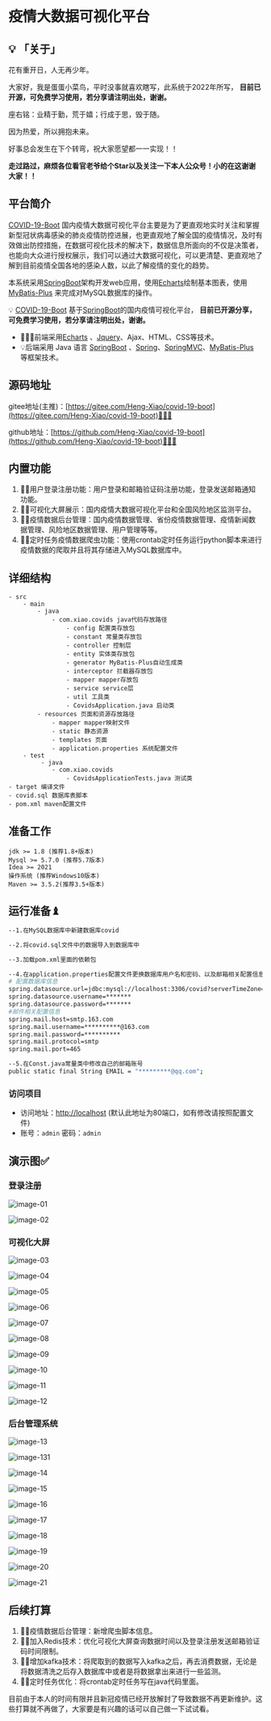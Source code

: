 # 疫情大数据可视化平台

## 💡 **「关于」**

花有重开日，人无再少年。

大家好，我是蛋蛋小菜鸟，平时没事就喜欢瞎写，此系统于2022年所写， **目前已开源，可免费学习使用，若分享请注明出处，谢谢。**

座右铭：业精于勤，荒于嬉；行成于思，毁于随。

因为热爱，所以拥抱未来。

好事总会发生在下个转弯，祝大家愿望都一一实现！！

**走过路过，麻烦各位看官老爷给个Star以及关注一下本人公众号！小的在这谢谢大家！！**

## 平台简介

[COVID-19-Boot](https://gitee.com/Heng-Xiao/covid-19-boot) 国内疫情大数据可视化平台主要是为了更直观地实时关注和掌握新型冠状病毒感染的肺炎疫情防控进展，也更直观地了解全国的疫情情况，及时有效做出防控措施，在数据可视化技术的解决下，数据信息所面向的不仅是决策者，也能向大众进行授权展示，我们可以通过大数据可视化，可以更清楚、更直观地了解到目前疫情全国各地的感染人数，以此了解疫情的变化的趋势。

本系统采用[SpringBoot](https://spring.io/projects/spring-boot)架构开发web应用，使用[Echarts](https://echarts.apache.org/zh/index.html)绘制基本图表，使用[MyBatis-Plus](https://mybatis.org/mybatis-3/zh/getting-started.html) 来完成对MySQL数据库的操作。

💡 [COVID-19-Boot](https://gitee.com/Heng-Xiao/covid-19-boot) 基于[SpringBoot](https://spring.io/projects/spring-boot)的国内疫情可视化平台， **目前已开源分享，可免费学习使用，若分享请注明出处，谢谢。**



* 🧑‍🤝‍🧑前端采用[Echarts](https://echarts.apache.org/zh/index.html) 、[Jquery](https://jquery.com/)、Ajax、HTML、CSS等技术。
* 💡后端采用 Java 语言 [SpringBoot](https://spring.io/projects/spring-boot) 、[Spring](https://spring.io/projects/spring-framework)、[SpringMVC](https://docs.spring.io/spring-framework/docs/current/reference/html/web.html#mvc)、[MyBatis-Plus](https://mybatis.org/mybatis-3/zh/getting-started.html) 等框架技术。




## 源码地址

gitee地址(主推)：[https://gitee.com/Heng-Xiao/covid-19-boot](https://gitee.com/Heng-Xiao/covid-19-boot)👩‍👦‍👦

github地址：[https://github.com/Heng-Xiao/covid-19-boot](https://github.com/Heng-Xiao/covid-19-boot)👩‍👦‍👦



## 内置功能

1.  👨‍⚕️用户登录注册功能：用户登录和邮箱验证码注册功能，登录发送邮箱通知功能。
2.  👨‍🎓可视化大屏展示：国内疫情大数据可视化平台和全国风险地区监测平台。
3.  👨‍🎓疫情数据后台管理：国内疫情数据管理、省份疫情数据管理、疫情新闻数据管理、风险地区数据管理、用户管理等等。
4.  👨‍⚕️定时任务疫情数据爬虫功能：使用crontab定时任务运行python脚本来进行疫情数据的爬取并且将其存储进入MySQL数据库中。


## 详细结构

```
- src
    - main
        - java
            - com.xiao.covids java代码存放路径
                - config 配置类存放包
                - constant 常量类存放包
                - controller 控制层
                - entity 实体类存放包
                - generator MyBatis-Plus自动生成类
                - interceptor 拦截器存放包
                - mapper mapper存放包
                - service service层
                - util 工具类
                - CovidsApplication.java 启动类
        - resources 页面和资源存放路径
            - mapper mapper映射文件
            - static 静态资源
            - templates 页面
            - application.properties 系统配置文件
    - test
         - java
            - com.xiao.covids
                - CovidsApplicationTests.java 测试类
- target 编译文件
- covid.sql 数据库表脚本
- pom.xml maven配置文件
```



## 准备工作
~~~
jdk >= 1.8 (推荐1.8+版本)
Mysql >= 5.7.0 (推荐5.7版本)
Idea >= 2021
操作系统 (推荐Windows10版本)
Maven >= 3.5.2(推荐3.5+版本)
~~~

## 运行准备♝

```bash
--1.在MySQL数据库中新建数据库covid

--2.将covid.sql文件中的数据导入到数据库中

--3.加载pom.xml里面的依赖包

--4.在application.properties配置文件更换数据库用户名和密码、以及邮箱相关配置信息
# 配置数据库信息
spring.datasource.url=jdbc:mysql://localhost:3306/covid?serverTimeZone=Shanghai&?useUnicode=true&characterEncoding=utf8&useSSL=false
spring.datasource.username=*******
spring.datasource.password=*******
#邮件相关配置信息
spring.mail.host=smtp.163.com
spring.mail.username=**********@163.com
spring.mail.password=**********
spring.mail.protocol=smtp
spring.mail.port=465

--5.在Const.java常量类中修改自己的邮箱账号
public static final String EMAIL = "*********@qq.com";
```


### 访问项目

- 访问地址：[http://localhost](http://localhost) (默认此地址为80端口，如有修改请按照配置文件)
- 账号：`admin` 密码：`admin`



## 演示图✅

### 登录注册

![image-01](https://gitee.com/Heng-Xiao/covid-19-boot/raw/master/src/main/resources/static/readmeimg/1.png)

![image-02](https://gitee.com/Heng-Xiao/covid-19-boot/raw/master/src/main/resources/static/readmeimg/2.png)

### 可视化大屏

![image-03](https://gitee.com/Heng-Xiao/covid-19-boot/raw/master/src/main/resources/static/readmeimg/3.jpg)

![image-04](https://gitee.com/Heng-Xiao/covid-19-boot/raw/master/src/main/resources/static/readmeimg/4.jpg)

![image-05](https://gitee.com/Heng-Xiao/covid-19-boot/raw/master/src/main/resources/static/readmeimg/5.jpg)

![image-06](https://gitee.com/Heng-Xiao/covid-19-boot/raw/master/src/main/resources/static/readmeimg/6.jpg)

![image-07](https://gitee.com/Heng-Xiao/covid-19-boot/raw/master/src/main/resources/static/readmeimg/7.jpg)

![image-08](https://gitee.com/Heng-Xiao/covid-19-boot/raw/master/src/main/resources/static/readmeimg/8.jpg)

![image-09](https://gitee.com/Heng-Xiao/covid-19-boot/raw/master/src/main/resources/static/readmeimg/9.jpg)

![image-10](https://gitee.com/Heng-Xiao/covid-19-boot/raw/master/src/main/resources/static/readmeimg/10.jpg)

![image-11](https://gitee.com/Heng-Xiao/covid-19-boot/raw/master/src/main/resources/static/readmeimg/11.jpg)

![image-12](https://gitee.com/Heng-Xiao/covid-19-boot/raw/master/src/main/resources/static/readmeimg/12.jpg)

### 后台管理系统

![image-13](https://gitee.com/Heng-Xiao/covid-19-boot/raw/master/src/main/resources/static/readmeimg/13.jpg)

![image-131](https://gitee.com/Heng-Xiao/covid-19-boot/raw/master/src/main/resources/static/readmeimg/131.jpg)

![image-14](https://gitee.com/Heng-Xiao/covid-19-boot/raw/master/src/main/resources/static/readmeimg/14.jpg)

![image-15](https://gitee.com/Heng-Xiao/covid-19-boot/raw/master/src/main/resources/static/readmeimg/15.jpg)

![image-16](https://gitee.com/Heng-Xiao/covid-19-boot/raw/master/src/main/resources/static/readmeimg/16.jpg)

![image-17](https://gitee.com/Heng-Xiao/covid-19-boot/raw/master/src/main/resources/static/readmeimg/17.jpg)

![image-18](https://gitee.com/Heng-Xiao/covid-19-boot/raw/master/src/main/resources/static/readmeimg/18.jpg)

![image-19](https://gitee.com/Heng-Xiao/covid-19-boot/raw/master/src/main/resources/static/readmeimg/19.jpg)

![image-20](https://gitee.com/Heng-Xiao/covid-19-boot/raw/master/src/main/resources/static/readmeimg/20.jpg)

![image-21](https://gitee.com/Heng-Xiao/covid-19-boot/raw/master/src/main/resources/static/readmeimg/21.jpg)


## 后续打算

1.  👨‍⚕️疫情数据后台管理：新增爬虫脚本信息。
2.  👩‍⚕️加入Redis技术：优化可视化大屏查询数据时间以及登录注册发送邮箱验证码时间限制。
3.  👨‍🎓增加kafka技术：将爬取到的数据写入kafka之后，再去消费数据，无论是将数据清洗之后存入数据库中或者是将数据拿出来进行一些监测。
4.  👨‍🎓定时任务优化：将crontab定时任务写在java代码里面。

目前由于本人的时间有限并且新冠疫情已经开放解封了导致数据不再更新维护。这些打算就不再做了，大家要是有兴趣的话可以自己做一下试试看。
